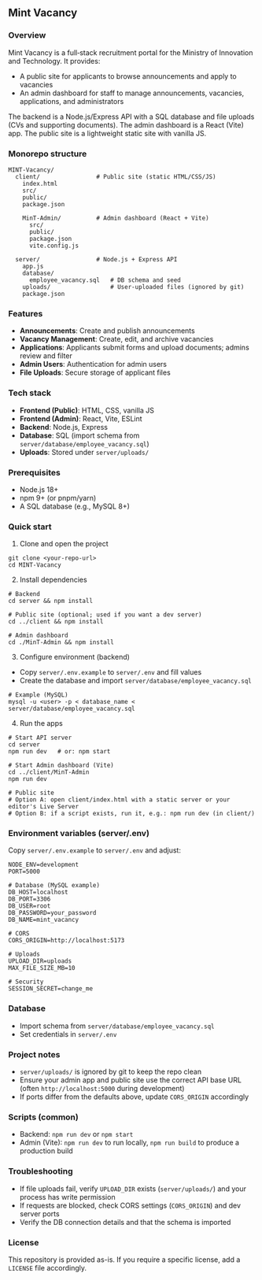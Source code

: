 ## Mint Vacancy

### Overview

Mint Vacancy is a full‑stack recruitment portal for the Ministry of Innovation and Technology. It provides:

- A public site for applicants to browse announcements and apply to vacancies
- An admin dashboard for staff to manage announcements, vacancies, applications, and administrators

The backend is a Node.js/Express API with a SQL database and file uploads (CVs and supporting documents). The admin dashboard is a React (Vite) app. The public site is a lightweight static site with vanilla JS.

### Monorepo structure

```
MINT-Vacancy/
  client/                # Public site (static HTML/CSS/JS)
    index.html
    src/
    public/
    package.json

    MinT-Admin/          # Admin dashboard (React + Vite)
      src/
      public/
      package.json
      vite.config.js

  server/                # Node.js + Express API
    app.js
    database/
      employee_vacancy.sql   # DB schema and seed
    uploads/                 # User-uploaded files (ignored by git)
    package.json
```

### Features

- **Announcements**: Create and publish announcements
- **Vacancy Management**: Create, edit, and archive vacancies
- **Applications**: Applicants submit forms and upload documents; admins review and filter
- **Admin Users**: Authentication for admin users
- **File Uploads**: Secure storage of applicant files

### Tech stack

- **Frontend (Public)**: HTML, CSS, vanilla JS
- **Frontend (Admin)**: React, Vite, ESLint
- **Backend**: Node.js, Express
- **Database**: SQL (import schema from `server/database/employee_vacancy.sql`)
- **Uploads**: Stored under `server/uploads/`

### Prerequisites

- Node.js 18+
- npm 9+ (or pnpm/yarn)
- A SQL database (e.g., MySQL 8+)

### Quick start

1. Clone and open the project

```
git clone <your-repo-url>
cd MINT-Vacancy
```

2. Install dependencies

```
# Backend
cd server && npm install

# Public site (optional; used if you want a dev server)
cd ../client && npm install

# Admin dashboard
cd ./MinT-Admin && npm install
```

3. Configure environment (backend)

- Copy `server/.env.example` to `server/.env` and fill values
- Create the database and import `server/database/employee_vacancy.sql`

```
# Example (MySQL)
mysql -u <user> -p < database_name < server/database/employee_vacancy.sql
```

4. Run the apps

```
# Start API server
cd server
npm run dev   # or: npm start

# Start Admin dashboard (Vite)
cd ../client/MinT-Admin
npm run dev

# Public site
# Option A: open client/index.html with a static server or your editor's Live Server
# Option B: if a script exists, run it, e.g.: npm run dev (in client/)
```

### Environment variables (server/.env)

Copy `server/.env.example` to `server/.env` and adjust:

```
NODE_ENV=development
PORT=5000

# Database (MySQL example)
DB_HOST=localhost
DB_PORT=3306
DB_USER=root
DB_PASSWORD=your_password
DB_NAME=mint_vacancy

# CORS
CORS_ORIGIN=http://localhost:5173

# Uploads
UPLOAD_DIR=uploads
MAX_FILE_SIZE_MB=10

# Security
SESSION_SECRET=change_me
```

### Database

- Import schema from `server/database/employee_vacancy.sql`
- Set credentials in `server/.env`

### Project notes

- `server/uploads/` is ignored by git to keep the repo clean
- Ensure your admin app and public site use the correct API base URL (often `http://localhost:5000` during development)
- If ports differ from the defaults above, update `CORS_ORIGIN` accordingly

### Scripts (common)

- Backend: `npm run dev` or `npm start`
- Admin (Vite): `npm run dev` to run locally, `npm run build` to produce a production build

### Troubleshooting

- If file uploads fail, verify `UPLOAD_DIR` exists (`server/uploads/`) and your process has write permission
- If requests are blocked, check CORS settings (`CORS_ORIGIN`) and dev server ports
- Verify the DB connection details and that the schema is imported

### License

This repository is provided as-is. If you require a specific license, add a `LICENSE` file accordingly.
